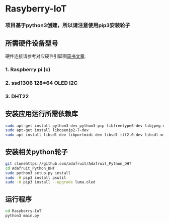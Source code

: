 # Rasyberry-IoT
### 项目基于python3创建，所以请注意使用pip3安装轮子

## 所需硬件设备型号

硬件连接请参考对应硬件引脚图[简书文章](https://www.jianshu.com/u/06e291ec9827).

### 1. Raspberry pi (c)
### 2. ssd1306 128*64 OLED I2C
### 3. DHT22

## 安装应用运行所需依赖库
```sh
sudo apt-get install python3-dev python3-pip libfreetype6-dev libjpeg-dev build-essential
sudo apt-get install libopenjp2-7-dev
sudo apt install libsdl-dev libportmidi-dev libsdl-ttf2.0-dev libsdl-mixer1.2-dev libsdl-image1.2-dev
```

## 安装相关python轮子
```sh
git clonehttps://github.com/adafruit/Adafruit_Python_DHT
cd Adafruit_Python_DHT
sudo python3 setup.py install
sudo -H pip3 install psutil
sudo -H pip3 install --upgrade luma.oled
```

## 运行程序
```sh
cd Rasyberry-IoT
python3 main.py
```